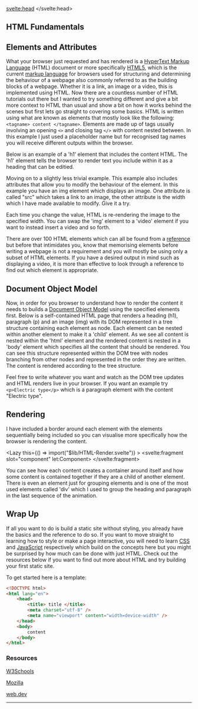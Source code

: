 <script>
import GithubStar from "$lib/GithubStar.svelte";
import DOMTree from "$lib/DOM-Tree.svelte";
import HTMLatt from "$lib/HTML-Attributes.svelte";
import HTMLele from "$lib/HTML-Element.svelte";
import Lazy from "$lib/Lazy.svelte";
import '$lib/styles/vscode-dark.css';
</script>

<svelte:head>
	<title>HTML Fundamentals| Sergen Karaoglan</title>
	<meta name="description" content="Learn the fundamentals of HTML" />
</svelte:head>



<article class="max-sm:mx-4 prose lg:prose-xl m-auto pt-16">

# HTML Fundamentals
## Elements and Attributes
What your browser just requested and has rendered is a [HyperText Markup Language](https://en.wikipedia.org/wiki/HTML) (HTML) document or more specifically [HTML5](https://en.wikipedia.org/wiki/HTML5), which is the current [markup language](https://en.wikipedia.org/wiki/Markup_language) for browsers used for structuring and determining the behaviour of a webpage also commonly referred to as the building blocks of a webpage. Whether it is a link, an image or a video, this is implemented using HTML. Now there are a countless number of HTML tutorials out there but I wanted to try something different and give a bit more context to HTML than usual and show a bit on how it works behind the scenes but first lets go straight to covering some basics. HTML is written using what are known as elements that mostly look like the following: ```<tagname> content </tagname>```. Elements are made up of tags usually involving an opening ```<>``` and closing tag ```</>``` with content nested between. In this example I just used a placeholder name but for recognised tag names you will receive different outputs within the browser.

Below is an example of a 'h1' element that includes the content HTML. The 'h1' element tells the browser to render text you include within it as a heading that can be editied.
<HTMLele />

Moving on to a slightly less trivial example. This example also includes attributes that allow you to modify the behaviour of the element. In this example you have an img element which displays an image. One attribute is called "src" which takes a link to an image, the other attribute is the width which I have made available to modify. Give it a try.

<HTMLatt />

Each time you change the value, HTML is re-rendering the image to the specified width. You can swap the 'img' element to a 'video' element if you want to instead insert a video and so forth.

There are over 100 HTML elements which can all be found from a [reference](https://www.w3schools.com/tags/) but before that intimidates you, know that memorising elements before writing a webpage is not a requirement and you will mostly be using only a subset of HTML elements. If you have a desired output in mind such as displaying a video, it is more than effective to look through a reference to find out which element is appropriate.

## Document Object Model
Now, in order for you browser to understand how to render the content it needs to builds a [Document Object Model](https://en.wikipedia.org/wiki/Document_Object_Model) using the specified elements first.
Below is a self-contained HTML page that renders a heading (h1), paragraph (p) and an image (img) with its DOM represented in a tree structure containing each element as node. Each element can be nested within another element to make it a 'child' element. As we see all content is nested within the 'html' element and the rendered content is nested in a 'body' element which specifies all the content that should be rendered. You can see this structure represented within the DOM tree with nodes branching from other nodes and represented in the order they are written. The content is rendered according to the tree structure.

Feel free to write whatever you want and watch as the DOM tree updates and HTML renders live in your browser. If you want an example try ```<p>Electric type</p>``` which is a paragraph element with the content "Electric type".

<div class="w-fit m-auto py-5">
<DOMTree />
</div>

## Rendering
I have included a border around each element with the elements sequentially being included so you can visualise more specifically how the browser is rendering the content.

<Lazy
	this={() => import("$lib/HTML-Render.svelte")}
	>
	<svelte:fragment slot="component" let:Component>
		<Component />
	</svelte:fragment>
</Lazy>

You can see how each content creates a container around itself and how some content is contained together if they are a child of another element. There is even an element just for grouping elements and is one of the most used elements called 'div' which I used to group the heading and paragraph in the last sequence of the animation.

## Wrap Up
If all you want to do is build a static site without styling, you already have the basics and the reference to do so. If you want to move straight to learning how to style or make a page interactive, you will need to learn [CSS](https://en.wikipedia.org/wiki/CSS) and [JavaScript](https://en.wikipedia.org/wiki/JavaScript) respectively which build on the concepts here but you might be surprised by how much can be done with just HTML. Check out the resources below if you want to find out more about HTML and try building your first static site.

To get started here is a template:

```HTML
<!DOCTYPE html>
<html lang="en">
	<head>
		<title> title </title>
		<meta charset="utf-8" />
		<meta name="viewport" content="width=device-width" />
	</head>
	<body>
		content
	</body>
</html>
```

### Resources
[W3Schools](https://www.w3schools.com/html/default.asp)

[Mozilla](https://developer.mozilla.org/en-US/docs/Web/HTML)

[web.dev](https://web.dev/learn/html/)

___

<GithubStar />
<!-- The group that specifies HTML and the DOM is called [WHATWG](https://en.wikipedia.org/wiki/WHATWG) and use to be the [W3C](https://en.wikipedia.org/wiki/World_Wide_Web_Consortium). The [browser engine](https://en.wikipedia.org/wiki/Browser_engine) is responsible for what is responsible for rendering HTML into a webpage and needs to be developed by browser vendors (Chrome, Safari, Firefox etc.) to match the HTML specification so we have a consistently functioning web pages across diferrent devices and different browsers. -->

</article>